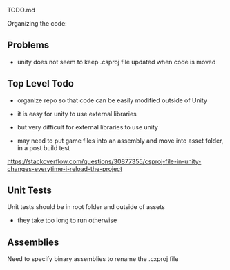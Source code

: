 TODO.md

Organizing the code:

## Problems

- unity does not seem to keep .csproj file updated when code is moved

## Top Level Todo

- organize repo so that code can be easily modified outside of Unity
- it is easy for unity to use external libraries
- but very difficult for external libraries to use unity

- may need to put game files into an assembly and move into asset folder, in a post build test

https://stackoverflow.com/questions/30877355/csproj-file-in-unity-changes-everytime-i-reload-the-project

## Unit Tests

Unit tests should be in root folder and outside of assets
- they take too long to run otherwise

## Assemblies

Need to specify binary assemblies to rename the .cxproj file



